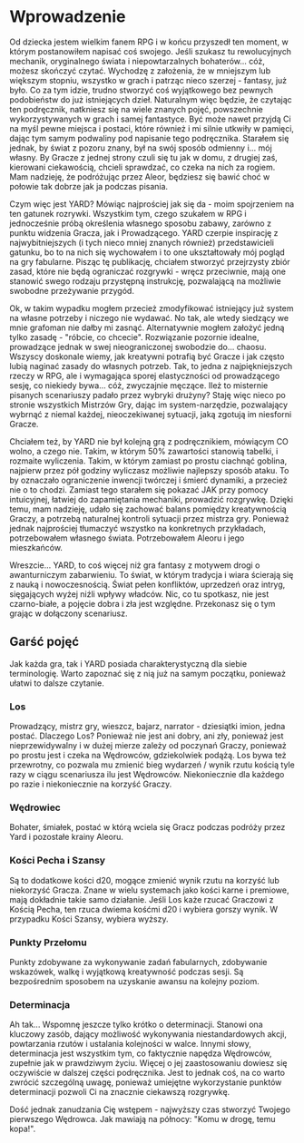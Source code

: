 # Wprowadzenie

Od dziecka jestem wielkim fanem RPG i w końcu przyszedł ten moment, w którym postanowiłem napisać coś swojego. Jeśli szukasz tu rewolucyjnych mechanik, oryginalnego świata i niepowtarzalnych bohaterów... cóż, możesz skończyć czytać. Wychodzę z założenia, że w mniejszym lub większym stopniu, wszystko w grach i patrząc nieco szerzej - fantasy, już było. Co za tym idzie, trudno stworzyć coś wyjątkowego bez pewnych podobieństw do już istniejących dzieł. Naturalnym więc będzie, że czytając ten podręcznik, natkniesz się na wiele znanych pojęć, powszechnie wykorzystywanych w grach i samej fantastyce. Być może nawet przyjdą Ci na myśl pewne miejsca i postaci, które również i mi silnie utkwiły w pamięci, dając tym samym podwaliny pod napisanie tego podręcznika. Starałem się jednak, by świat z pozoru znany, był na swój sposób odmienny i... mój własny. By Gracze z jednej strony czuli się tu jak w domu, z drugiej zaś, kierowani ciekawością, chcieli sprawdzać, co czeka na nich za rogiem. Mam nadzieję, że podróżując przez Aleor, będziesz się bawić choć w połowie tak dobrze jak ja podczas pisania.

Czym więc jest YARD? 
Mówiąc najprościej jak się da - moim spojrzeniem na ten gatunek rozrywki. Wszystkim tym, czego szukałem w RPG i jednocześnie próbą określenia własnego sposobu zabawy, zarówno z punktu widzenia Gracza, jak i Prowadzącego. YARD czerpie inspirację z najwybitniejszych (i tych nieco mniej znanych również) przedstawicieli gatunku, bo to na nich się wychowałem i to one ukształtowały mój pogląd na gry fabularne. Pisząc tę publikację, chciałem stworzyć przejrzysty zbiór zasad, które nie będą ograniczać rozgrywki - wręcz przeciwnie, mają one stanowić swego rodzaju przystępną instrukcję, pozwalającą na możliwie swobodne przeżywanie przygód. 

Ok, w takim wypadku mogłem przecież zmodyfikować istniejący już system na własne potrzeby i niczego nie wydawać. No tak, ale wtedy siedzący we mnie grafoman nie dałby mi zasnąć. Alternatywnie mogłem założyć jedną tylko zasadę - "róbcie, co chcecie". Rozwiązanie pozornie idealne, prowadzące jednak w swej nieograniczonej swobodzie do... chaosu. Wszyscy doskonale wiemy, jak kreatywni potrafią być Gracze i jak często lubią naginać zasady do własnych potrzeb. Tak, to jedna z najpiękniejszych rzeczy w RPG, ale i wymagająca sporej elastyczności od prowadzącego sesję, co niekiedy bywa... cóż, zwyczajnie męczące. Ileż to misternie pisanych scenariuszy padało przez wybryki drużyny? Staję więc nieco po stronie wszystkich Mistrzów Gry, dając im system-narzędzie, pozwalający wybrnąć z niemal każdej, nieoczekiwanej sytuacji, jaką zgotują im niesforni Gracze.

Chciałem też, by YARD nie był kolejną grą z podręcznikiem, mówiącym CO wolno, a czego nie. Takim, w którym 50% zawartości stanowią tabelki, i rozmaite wyliczenia. Takim, w którym zamiast po prostu ciachnąć goblina, najpierw przez pół godziny wyliczasz możliwie najlepszy sposób ataku. To by oznaczało ograniczenie inwencji twórczej i śmierć dynamiki, a przecież nie o to chodzi. Zamiast tego starałem się pokazać JAK przy pomocy intuicyjnej, łatwiej do zapamiętania mechaniki, prowadzić rozgrywkę. Dzięki temu, mam nadzieję, udało się zachować balans pomiędzy kreatywnością Graczy, a potrzebą naturalnej kontroli sytuacji przez mistrza gry. Ponieważ jednak najprościej tłumaczyć wszystko na konkretnych przykładach, potrzebowałem własnego świata. Potrzebowałem Aleoru i jego mieszkańców.

Wreszcie... YARD, to coś więcej niż gra fantasy z motywem drogi o awanturniczym zabarwieniu. To świat, w którym tradycja i wiara ścierają się z nauką i nowoczesnością. Świat pełen konfliktów, uprzedzeń oraz intryg, sięgających wyżej niźli wpływy władców. Nic, co tu spotkasz, nie jest czarno-białe, a pojęcie dobra i zła jest względne. Przekonasz się o tym grając w dołączony scenariusz.

## Garść pojęć

Jak każda gra, tak i YARD posiada charakterystyczną dla siebie terminologię. Warto zapoznać się z nią już na samym początku, ponieważ ułatwi to dalsze czytanie.

### Los

Prowadzący, mistrz gry, wieszcz, bajarz, narrator - dziesiątki imion, jedna postać. Dlaczego Los? Ponieważ nie jest ani dobry, ani zły, ponieważ jest nieprzewidywalny i w dużej mierze zależy od poczynań Graczy, ponieważ po prostu jest i czeka na Wędrowców, gdziekolwiek podążą. Los bywa też przewrotny, co pozwala mu zmienić bieg wydarzeń / wynik rzutu kością tyle razy w ciągu scenariusza ilu jest Wędrowców. Niekoniecznie dla każdego po razie i niekoniecznie na korzyść Graczy.

### Wędrowiec

Bohater, śmiałek, postać w którą wciela się Gracz podczas podróży przez Yard i pozostałe krainy Aleoru.

### Kości Pecha i Szansy

Są to dodatkowe kości d20, mogące zmienić wynik rzutu na korzyść lub niekorzyść Gracza. Znane w wielu systemach jako kości karne i premiowe, mają dokładnie takie samo działanie. Jeśli Los każe rzucać Graczowi z Kością Pecha, ten rzuca dwiema kośćmi d20 i wybiera gorszy wynik. W przypadku Kości Szansy, wybiera wyższy.

### Punkty Przełomu

Punkty zdobywane za wykonywanie zadań fabularnych, zdobywanie wskazówek, walkę i wyjątkową kreatywność podczas sesji. Są bezpośrednim sposobem na uzyskanie awansu na kolejny poziom.

### Determinacja

Ah tak... Wspomnę jeszcze tylko krótko o determinacji. Stanowi ona kluczowy zasób, dający możliwość wykonywania niestandardowych akcji, powtarzania rzutów i ustalania kolejności w walce. Innymi słowy, determinacja jest wszystkim tym, co faktycznie napędza Wędrowców, zupełnie jak w prawdziwym życiu. Więcej o jej zaastosowaniu dowiesz się oczywiście w dalszej części podręcznika. Jest to jednak coś, na co warto zwrócić szczególną uwagę, ponieważ umiejętne wykorzystanie punktów determinacji pozwoli Ci na znacznie ciekawszą rozgrywkę.

Dość jednak zanudzania Cię wstępem - najwyższy czas stworzyć Twojego pierwszego Wędrowca. Jak mawiają na północy: "Komu w drogę, temu kopa!".